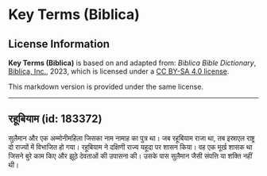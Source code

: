 # Key Terms (Biblica)

## License Information

**Key Terms (Biblica)** is based on and adapted from: _Biblica Bible Dictionary_, [Biblica, Inc.](https://www.biblica.com/), 2023, which is licensed under a [CC BY-SA 4.0 license](https://creativecommons.org/licenses/by-sa/4.0/legalcode.en).

This markdown version is provided under the same license.



--------------------------------

## रहूबियाम (id: 183372)

सुलैमान और एक अम्मोनीमहिला जिसका नाम नामाह का पुत्र था। जब रहूबियाम राजा था, तब इस्राएल राष्ट्र दो राज्यों में विभाजित हो गया। रहूबियाम ने दक्षिणी राज्य यहूदा पर शासन किया। वह एक मूर्ख शासक था जिसने बुरे काम किए और झूठे देवताओं की उपासना की। उसके पास सुलैमान जैसी संपत्ति या शक्ति नहीं थी।


